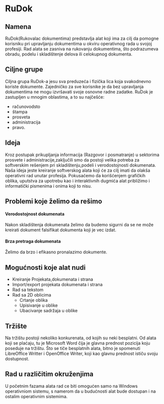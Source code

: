 # RuDok

## Namena
RuDok(Rukovalac dokumentima) predstavlja alat koji ima za cilj da pomogne korisniku pri upravljanju dokumentima u okviru operativnog rada u svojoj profesiji. Rad alata se zasniva na rukovanju dokumentima, što podrazumeva obradu, podelu i skladištenje delova ili celokupnog dokumenta. 

## Ciljne grupe
Ciljna grupa RuDok-a jesu sva preduzeća i fizička lica koja svakodnevno koriste dokumente. Zajedničko za sve korisnike je da bez upravljanja dokumentima ne mogu izvršavati svoje osnovne radne zadatke. RuDok je zastupljen u mnogim oblastima, a to su najčešće:
+ računovodsto
+ štampa
+ prosveta
+ administracija
+ pravo.

## Ideja
Kroz postupak prikupljanja informacija (Razgovor i posmatranje) u sektorima prosvete i administracije,zaključili smo da postoji velika potreba za softverskim rešenjem pri skladištenju,podeli i verodostojnosti dokumenata. Naša ideja jeste kreiranje softverskog alata koji će za cilj imati da olakša operativni rad unutar profesija. Pokusaćemo da korišćenjem grafičkih oblika, uputstva za upotrebu kao i interaktivnih dugmića alat približimo i informatički pismenima i onima koji to nisu.

## Problemi koje želimo da rešimo

#### Verodostojnost dokumenata
Nakon skladištenja dokumenata želimo da budemo sigurni da se ne može kreirati dokument falsifikat dokumenta koji je vec izdat.

#### Brza pretraga dokumenata
Želimo da brzo i efikasno pronalazimo dokumente.


## Mogućnosti koje alat nudi
+ Kreiranje Projekata,dokumenata i strana
+ Import/export projekata dokumenata i strana
+ Rad sa tekstom 
+ Rad sa 2D oblicima </br>
  + Crtanje oblika
  + Upisivanje u oblike
  + Ubacivanje sadržaja u oblike

## Tržište
Na tržištu postoji nekoliko konkurenata, od kojih su neki besplatni. Od alata koji se plaćaju, tu je Microsoft Word čija je glavna prednost pozicija koju poseduje na tržištu. Što se tiče besplatnih alata, bitno je spomenuti LibreOffice Writter i OpenOffice Writer, koji kao glavnu prednost ističu svoju dostupnost.

## Rad u različitim okruženjima
U početnim fazama alata rad ce biti omogućen samo na Windows operativniom sistemu, s namerom da u budućnosti alat bude dostupan i na ostalim operativnim sistemima.
